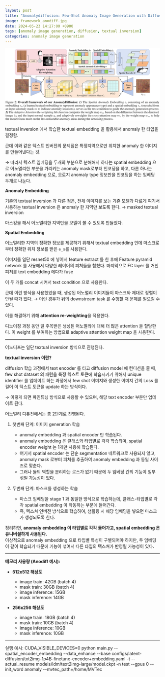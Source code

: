 ```yaml
---
layout: post
title: "Anomalydiffusion: Few-Shot Anomaly Image Generation with Diffusion Model (+Textual Inversion)"
image: framework_anodiff.jpg
date: 2024-05-23 14:27:00 +0900
tags: [anomaly image generation, diffusion, textual inversion]
categories: anomaly image generation
---
```



<p align="center">
  <img src="/images/framework_anodiff.png" alt="AnomalyDiffusion Framework" width="600"/>
</p>

textual inversion 에서 학습한 textual embedding 을 활용해서 anomaly 한 타입을 결정함.

근데 이와 같은 텍스트 인버전의 문제점은 특정지역으로만 위치한 anomaly 한 이미지를 만들어낸다는 것. 

→ 따라서 텍스트 임베딩을 두개의 부분으로 분해해서 하나는 spatial embedding 으로 어노멀리한 부분을 가리키는 anomaly mask로부터 인코딩을 하고, 다른 하나는 anomaly embedding 으로, 오로지 anomaly type 정보만을 인코딩을 하는 임베딩 두개로 나눈다. 

**Anomaly Embedding**

기존의 textual inversion 과 다른 점은, 전체 이미지를 보는 기존 모델과 다르게 여기서 사용하는 textual inversion 은 anomaly 한 지역만 보도록 한다. → masked textual inversion 

마스킹을 해서 어노멀리한 지역만을 모델이 볼 수 있도록 만들었다. 

**Spatial Embedding**

어노멀리한 지역의 정확한 정보를 제공하기 위해서 textual embedding 인데 마스크로부터 정확한 위치 정보를 받은 `e_s`를 사용한다. 

이미지를 일단 resnet50 에 넣어서 feature extract 를 한 후에 Feature pyramid network 를 사용해서 다양한 레이어의 피처들을 합쳤다. 마지막으로 FC layer 를 거친 피처를 text embedding 에다가 fuse

이 두 개를 concat 시켜서 text condition 으로 사용한다. 

근데 이런 방식을 사용했었을 때, 생성된 어노멀리 이미지들이 마스크와 제대로 정렬이 안될 때가 있다. → 이런 경우가 뒤의 downstream task 를 수행할 때 문제를 일으킬 수 있다.

이를 해결하기 위해 **attention re-weighting**을 적용한다.

디노이징 과정 동안 덜 주목받은 생성된 어노멀리에 대해 더 많은 attention 을 할당한다. 이 weight 를 부여하는 방법으로 adaptive attention weight map 을 사용한다. 

---

어노디프는 일단 textual inversion 방식으로 진행된다.

**textual inversion 이란?**

diffusion 학습 과정에서 text encoder 를 타고 diffusion model 에 컨디션을 줄 때, few shot dataset 의 패턴을 특정 텍스트 토큰에 학습시키기 위해서 unique identifier 를 업데이트 하는 과정에서 few shot 이미지와 생성한 이미지 간의 Loss 를 걸어 이 텍스트 토큰을 update 하는 방식이다.

→ 이렇게 되면 파인튜닝 방식으로 사용할 수 있으며, 해당 text encoder 부분만 업데이트 된다.

어노멀리 디퓨전에서는 총 2단계로 진행된다.

1. 첫번째 단계: 이미지 generation 학습  
   - anomaly embedding 과 spatial encoder 만 학습된다.
   - anomaly embedding 은 클래스와 타입별로 각각 학습되며, spatial encoder weight 는 1개만 사용해 학습된다.
   - 여기서 spatial encoder 는 단순 segmentation 네트워크로 사용되지 않고, anomaly mask 로부터 피처를 추출하여 anomaly embedding 과 동일 사이즈로 맞춘다.
   - 그러나 둘의 역할을 분리하는 로스가 없기 때문에 두 임베딩 간의 기능이 일부 섞일 가능성이 있다.

2. 두번째 단계: 마스크를 생성하는 학습  
   - 마스크 임베딩을 stage 1 과 동일한 방식으로 학습하는데, 클래스-타입별로 각각 spatial embedding 이 작동하는 부분에 들어간다.
   - 즉, 텍스쳐 인버전 방식으로 학습하여, 샘플링 시 해당 임베딩을 넣으면 마스크가 생성되도록 한다.

정리하면, **anomaly embedding 이 타입별로 각각 들어가고, spatial embedding 은 유니버셜하게 사용된다.**  
이상적으로 anomaly embedding 으로 타입별 특성이 구별되어야 하지만, 두 임베딩이 같이 학습되기 때문에 기능이 섞여서 다른 타입의 텍스쳐가 반영될 가능성이 있다.

---

**메모리 사용량 (Anodiff 예시):**

- **512x512 해상도**  
  - image train: 42GB (batch 4)  
  - mask train: 30GB (batch 4)  
  - image inference: 15GB  
  - mask inference: 14GB

- **256x256 해상도**  
  - image train: 18GB (batch 4)  
  - mask train: 10GB (batch 4)  
  - image inference: 10GB  
  - mask inference: 10GB

---

실행 예시:
CUDA_VISIBLE_DEVICES=0 python main.py --spatial_encoder_embedding --data_enhance --base configs/latent-diffusion/txt2img-1p4B-finetune-encoder+embedding.yaml -t --actual_resume models/ldm/text2img-large/model.ckpt -n test --gpus 0 --init_word anomaly --mvtec_path=/home/MVTec
